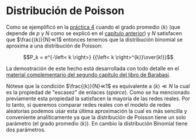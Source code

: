 # Distribución de Poisson

Como se ejemplificó en la [práctica 4](https://curso-redes-f-ciencias-unam.github.io/ciencia-de-redes/redes_complejas_y_sus_propiedades/practica_04/sesion_practica_04_notebook.html#distribucion-de-probabilidad-de-grado) cuando el grado promedio $⟨k⟩$ (que depende de $p$ y $N$ como se explicó en el [capítulo anterior](https://curso-redes-f-ciencias-unam.github.io/ciencia-de-redes/redes_complejas_y_sus_propiedades/redes_aleatorias_01/grado_promedio_distribucion_de_grado_y_clustering.html#grado-promedio-distribucion-de-grado-y-clustering)) y $N$ satisfacen que $\frac{⟨k⟩}{N}≪1$ entonces tenemos que la distribución binomial se aproxima a una distribución de Poisson:

$$P_k = e^{-\left< k \right>} {{\left< k \right>^{k}}\over{k!}}$$


La demostración de este hecho está desarrollada con todo detalle en el [material complementario del segundo capítulo del libro de Barabasi](http://networksciencebook.com/chapter/3#advanced-a).

Nótese que la condición $\frac{⟨k⟩}{N}≪1$ es equivalente a $⟨k⟩≪N$ la cual es la propiedad de "escasez" de enlaces (_sparce_). Como se ha mencionado previamente esta propiedad la satisfacen la mayoría de las redes reales. Por lo tanto, si queremos comparar redes reales con el modelo de redes aleatorias podemos usar esta última aproximación la cual es más sencilla y conveniente analíticamente ya que la distribución de Poisson tiene un solo parámetro (el grado promedio $\left< k \right>$). En cambio la distribución Binomial tiene dos parámetros.
